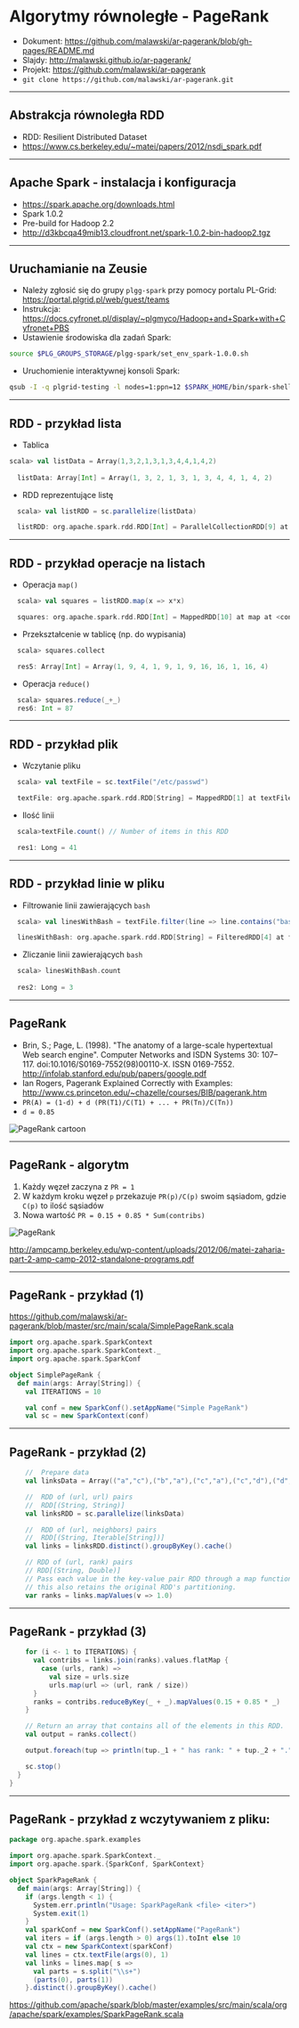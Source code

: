 

# Algorytmy równoległe - PageRank

* Dokument: https://github.com/malawski/ar-pagerank/blob/gh-pages/README.md
* Slajdy: http://malawski.github.io/ar-pagerank/
* Projekt: https://github.com/malawski/ar-pagerank 
* `git clone https://github.com/malawski/ar-pagerank.git`

---

## Abstrakcja równoległa RDD

* RDD: Resilient Distributed Dataset
* https://www.cs.berkeley.edu/~matei/papers/2012/nsdi_spark.pdf

---

## Apache Spark - instalacja i konfiguracja

* https://spark.apache.org/downloads.html
* Spark 1.0.2
* Pre-build for Hadoop 2.2
* http://d3kbcqa49mib13.cloudfront.net/spark-1.0.2-bin-hadoop2.tgz

---

## Uruchamianie na Zeusie

* Należy zgłosić się do grupy `plgg-spark` przy pomocy portalu PL-Grid: https://portal.plgrid.pl/web/guest/teams
* Instrukcja: https://docs.cyfronet.pl/display/~plgmyco/Hadoop+and+Spark+with+Cyfronet+PBS
* Ustawienie środowiska dla zadań Spark:
```bash
source $PLG_GROUPS_STORAGE/plgg-spark/set_env_spark-1.0.0.sh
```
* Uruchomienie interaktywnej konsoli Spark:
```bash
qsub -I -q plgrid-testing -l nodes=1:ppn=12 $SPARK_HOME/bin/spark-shell
```


---

## RDD - przykład lista

* Tablica
```scala
scala> val listData = Array(1,3,2,1,3,1,3,4,4,1,4,2)
  
  listData: Array[Int] = Array(1, 3, 2, 1, 3, 1, 3, 4, 4, 1, 4, 2)
```
* RDD reprezentujące listę
```scala
  scala> val listRDD = sc.parallelize(listData)

  listRDD: org.apache.spark.rdd.RDD[Int] = ParallelCollectionRDD[9] at parallelize at <console>:14
```
---

## RDD - przykład operacje na listach

* Operacja `map()`
```scala
  scala> val squares = listRDD.map(x => x*x)

  squares: org.apache.spark.rdd.RDD[Int] = MappedRDD[10] at map at <console>:16
```

* Przekształcenie w tablicę (np. do wypisania)
```scala
  scala> squares.collect

  res5: Array[Int] = Array(1, 9, 4, 1, 9, 1, 9, 16, 16, 1, 16, 4)
```
* Operacja `reduce()`
```scala
  scala> squares.reduce(_+_)
  res6: Int = 87
```

---

## RDD - przykład plik

* Wczytanie pliku
```scala
  scala> val textFile = sc.textFile("/etc/passwd")

  textFile: org.apache.spark.rdd.RDD[String] = MappedRDD[1] at textFile at <console>:12
```
* Ilość linii
```scala
  scala>textFile.count() // Number of items in this RDD

  res1: Long = 41
```

---

## RDD - przykład linie w pliku


* Filtrowanie linii zawierających `bash`
```scala
  scala> val linesWithBash = textFile.filter(line => line.contains("bash"))

  linesWithBash: org.apache.spark.rdd.RDD[String] = FilteredRDD[4] at filter at <console>:14
```
* Zliczanie linii zawierających `bash`
```scala
  scala> linesWithBash.count
  
  res2: Long = 3
```

---
## PageRank

* Brin, S.; Page, L. (1998). "The anatomy of a large-scale hypertextual Web search engine". Computer Networks and ISDN Systems 30: 107–117. doi:10.1016/S0169-7552(98)00110-X. ISSN 0169-7552. http://infolab.stanford.edu/pub/papers/google.pdf
* Ian Rogers, Pagerank Explained Correctly with Examples: http://www.cs.princeton.edu/~chazelle/courses/BIB/pagerank.htm
* `PR(A) = (1-d) + d (PR(T1)/C(T1) + ... + PR(Tn)/C(Tn))`
* `d = 0.85`

![PageRank cartoon](http://upload.wikimedia.org/wikipedia/commons/thumb/6/69/PageRank-hi-res.png/320px-PageRank-hi-res.png)


---
## PageRank - algorytm

1. Każdy węzeł zaczyna z `PR = 1`
2. W każdym kroku węzeł `p` przekazuje `PR(p)/C(p)` swoim sąsiadom, gdzie `C(p)` to ilość sąsiadów
3. Nowa wartość `PR = 0.15 + 0.85 * Sum(contribs)`

![PageRank](PageRank.png)

http://ampcamp.berkeley.edu/wp-content/uploads/2012/06/matei-zaharia-part-2-amp-camp-2012-standalone-programs.pdf

---

## PageRank - przykład (1)

https://github.com/malawski/ar-pagerank/blob/master/src/main/scala/SimplePageRank.scala

```scala
import org.apache.spark.SparkContext
import org.apache.spark.SparkContext._
import org.apache.spark.SparkConf

object SimplePageRank {
  def main(args: Array[String]) {
    val ITERATIONS = 10

    val conf = new SparkConf().setAppName("Simple PageRank")
    val sc = new SparkContext(conf)
```    
---

## PageRank - przykład (2)

```scala
    //  Prepare data
    val linksData = Array(("a","c"),("b","a"),("c","a"),("c","d"),("d","a"),("d","b"))

    //  RDD of (url, url) pairs
    //  RDD[(String, String)]
    val linksRDD = sc.parallelize(linksData)

    //  RDD of (url, neighbors) pairs
    //  RDD[(String, Iterable[String])]
    val links = linksRDD.distinct().groupByKey().cache()

    // RDD of (url, rank) pairs
    // RDD[(String, Double)]
    // Pass each value in the key-value pair RDD through a map function without changing the keys; 
    // this also retains the original RDD's partitioning.
    var ranks = links.mapValues(v => 1.0)   
```

---

## PageRank - przykład (3)

```scala
    for (i <- 1 to ITERATIONS) {
      val contribs = links.join(ranks).values.flatMap {
        case (urls, rank) =>
          val size = urls.size
          urls.map(url => (url, rank / size))
      }
      ranks = contribs.reduceByKey(_ + _).mapValues(0.15 + 0.85 * _)
    }

    // Return an array that contains all of the elements in this RDD.
    val output = ranks.collect()

    output.foreach(tup => println(tup._1 + " has rank: " + tup._2 + "."))

    sc.stop()
  }
}
```

---

## PageRank - przykład z wczytywaniem z pliku:

```scala
package org.apache.spark.examples

import org.apache.spark.SparkContext._
import org.apache.spark.{SparkConf, SparkContext}

object SparkPageRank {
  def main(args: Array[String]) {
    if (args.length < 1) {
      System.err.println("Usage: SparkPageRank <file> <iter>")
      System.exit(1)
    }
    val sparkConf = new SparkConf().setAppName("PageRank")
    val iters = if (args.length > 0) args(1).toInt else 10
    val ctx = new SparkContext(sparkConf)
    val lines = ctx.textFile(args(0), 1)
    val links = lines.map{ s =>
      val parts = s.split("\\s+")
      (parts(0), parts(1))
    }.distinct().groupByKey().cache()
```

https://github.com/apache/spark/blob/master/examples/src/main/scala/org/apache/spark/examples/SparkPageRank.scala


